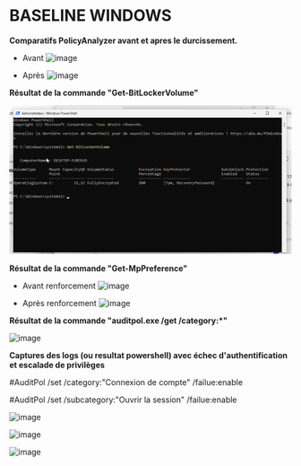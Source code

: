
# BASELINE WINDOWS


**Comparatifs PolicyAnalyzer avant et apres le durcissement.**
- Avant
![image](https://github.com/Slimnad/BaseLine_Windows/assets/163383857/5ae72679-326d-4185-8e87-7a99e940bfe9)

- Après
![image](https://github.com/Slimnad/BaseLine_Windows/assets/163383857/4b89dc76-5fb0-44fb-b0b5-a4e2cf676913)


**Résultat de la commande "Get-BitLockerVolume"**

![Alt text](https://github.com/Slimnad/BaseLine_Windows/blob/main/Bitlock.png?raw=true)

**Résultat de la commande "Get-MpPreference"**
- Avant renforcement
![image](https://github.com/Slimnad/BaseLine_Windows/assets/163383857/1c964c57-9282-4e90-a2e8-fcee18304661)

- Après renforcement
![image](https://github.com/Slimnad/BaseLine_Windows/assets/163383857/13ef1c25-5dbc-4a08-893a-ec6e92e0758a)


**Résultat de la commande "auditpol.exe /get /category:*"**

![image](https://github.com/Slimnad/BaseLine_Windows/assets/163383857/05b0d608-4100-4ee2-99bb-f7e16d883f50)

**Captures des logs (ou resultat powershell) avec échec d'authentification et escalade de privilèges**

#AuditPol /set /category:"Connexion de compte" /failue:enable

#AuditPol /set /subcategory:"Ouvrir la session" /failue:enable

![image](https://github.com/Slimnad/BaseLine_Windows/assets/163383857/cd6cb897-d730-4bf8-9575-8ce3157c78ff)

![image](https://github.com/Slimnad/BaseLine_Windows/assets/163383857/ee5bbcaf-13ec-49a7-9e86-45bfd60ee3e9)

![image](https://github.com/Slimnad/BaseLine_Windows/assets/163383857/552d9e5c-6098-4649-85a1-85ecdc21e498)


